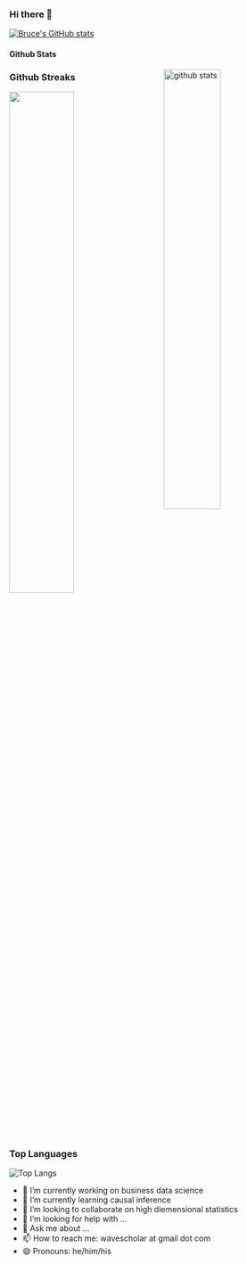 ### Hi there 👋

<!--
**brucebcampbell/brucebcampbell** is a ✨ _special_ ✨ repository because its `README.md` (this file) appears on your GitHub profile.

Here are some ideas to get you started:

- 🔭 I’m currently working on ...
- 🌱 I’m currently learning ...
- 👯 I’m looking to collaborate on ...
- 🤔 I’m looking for help with ...
- 💬 Ask me about ...
- 📫 How to reach me: ...
- 😄 Pronouns: ...
- ⚡ Fun fact: ...
-->

[![Bruce's GitHub stats](https://github-readme-stats.vercel.app/api?username=brucebcampbell)](https://github.com/brucebcampbell/github-readme-stats)


#### Github Stats
<img src="https://github-readme-stats.vercel.app/api?username={username}&show_icons=true&theme=gotham" alt="github stats" width="45%" align="right"/>

### Github Streaks
<img src="https://github-readme-streak-stats.herokuapp.com/?user=brucebcampbell&theme=dark" width="48%" >

### Top Languages
 ![Top Langs](https://github-readme-stats.vercel.app/api/top-langs/?username=brucebcampbell&layout=compact)


- 🔭 I’m currently working on business data science 
- 🌱 I’m currently learning causal inference
- 👯 I’m looking to collaborate on high diemensional statistics
- 🤔 I’m looking for help with ...
- 💬 Ask me about ...
- 📫 How to reach me: wavescholar at gmail dot com
- 😄 Pronouns: he/him/his
